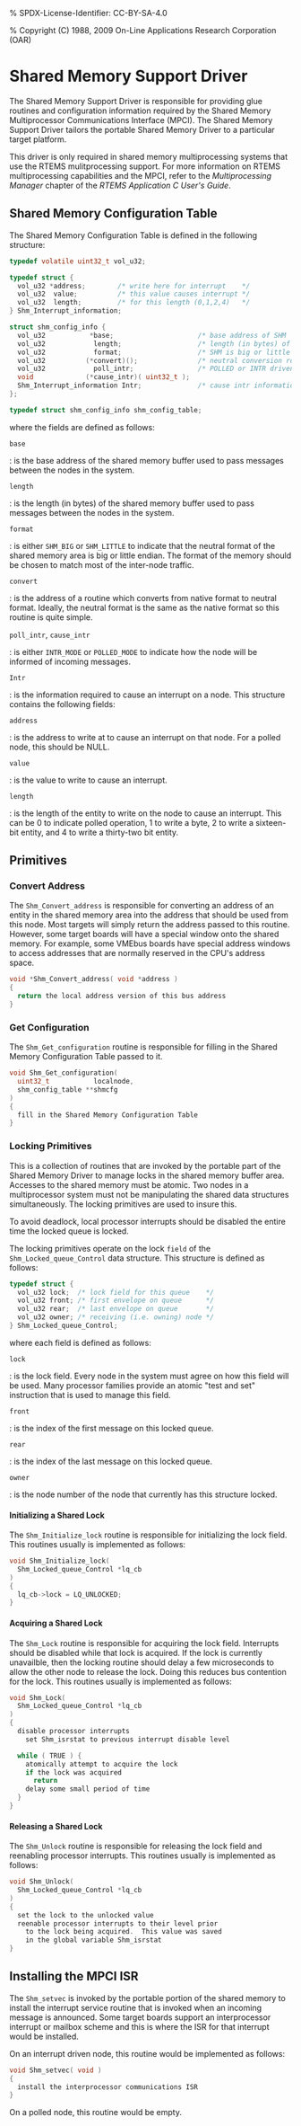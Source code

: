 % SPDX-License-Identifier: CC-BY-SA-4.0

% Copyright (C) 1988, 2009 On-Line Applications Research Corporation (OAR)

# Shared Memory Support Driver

The Shared Memory Support Driver is responsible for providing glue routines and
configuration information required by the Shared Memory Multiprocessor
Communications Interface (MPCI). The Shared Memory Support Driver tailors the
portable Shared Memory Driver to a particular target platform.

This driver is only required in shared memory multiprocessing systems that use
the RTEMS mulitprocessing support. For more information on RTEMS
multiprocessing capabilities and the MPCI, refer to the *Multiprocessing
Manager* chapter of the *RTEMS Application C User's Guide*.

## Shared Memory Configuration Table

The Shared Memory Configuration Table is defined in the following structure:

```c
typedef volatile uint32_t vol_u32;

typedef struct {
  vol_u32 *address;        /* write here for interrupt    */
  vol_u32  value;          /* this value causes interrupt */
  vol_u32  length;         /* for this length (0,1,2,4)   */
} Shm_Interrupt_information;

struct shm_config_info {
  vol_u32           *base;                     /* base address of SHM         */
  vol_u32            length;                   /* length (in bytes) of SHM    */
  vol_u32            format;                   /* SHM is big or little endian */
  vol_u32          (*convert)();               /* neutral conversion routine  */
  vol_u32            poll_intr;                /* POLLED or INTR driven mode  */
  void             (*cause_intr)( uint32_t );
  Shm_Interrupt_information Intr;              /* cause intr information      */
};

typedef struct shm_config_info shm_config_table;
```

where the fields are defined as follows:

`base`

: is the base address of the shared memory buffer used to pass messages
  between the nodes in the system.

`length`

: is the length (in bytes) of the shared memory buffer used to pass messages
  between the nodes in the system.

`format`

: is either `SHM_BIG` or `SHM_LITTLE` to indicate that the neutral format
  of the shared memory area is big or little endian. The format of the
  memory should be chosen to match most of the inter-node traffic.

`convert`

: is the address of a routine which converts from native format to neutral
  format. Ideally, the neutral format is the same as the native format so
  this routine is quite simple.

`poll_intr`, `cause_intr`

: is either `INTR_MODE` or `POLLED_MODE` to indicate how the node will be
  informed of incoming messages.

`Intr`

: is the information required to cause an interrupt on a node. This
  structure contains the following fields:

  `address`

  : is the address to write at to cause an interrupt on that node. For a
    polled node, this should be NULL.

  `value`

  : is the value to write to cause an interrupt.

  `length`

  : is the length of the entity to write on the node to cause an interrupt.
    This can be 0 to indicate polled operation, 1 to write a byte, 2 to
    write a sixteen-bit entity, and 4 to write a thirty-two bit entity.

## Primitives

### Convert Address

The `Shm_Convert_address` is responsible for converting an address of an
entity in the shared memory area into the address that should be used from this
node. Most targets will simply return the address passed to this routine.
However, some target boards will have a special window onto the shared memory.
For example, some VMEbus boards have special address windows to access
addresses that are normally reserved in the CPU's address space.

```c
void *Shm_Convert_address( void *address )
{
  return the local address version of this bus address
}
```

### Get Configuration

The `Shm_Get_configuration` routine is responsible for filling in the Shared
Memory Configuration Table passed to it.

```c
void Shm_Get_configuration(
  uint32_t           localnode,
  shm_config_table **shmcfg
)
{
  fill in the Shared Memory Configuration Table
}
```

### Locking Primitives

This is a collection of routines that are invoked by the portable part of the
Shared Memory Driver to manage locks in the shared memory buffer area.
Accesses to the shared memory must be atomic. Two nodes in a multiprocessor
system must not be manipulating the shared data structures simultaneously. The
locking primitives are used to insure this.

To avoid deadlock, local processor interrupts should be disabled the entire
time the locked queue is locked.

The locking primitives operate on the lock `field` of the
`Shm_Locked_queue_Control` data structure. This structure is defined as
follows:

```c
typedef struct {
  vol_u32 lock;  /* lock field for this queue    */
  vol_u32 front; /* first envelope on queue      */
  vol_u32 rear;  /* last envelope on queue       */
  vol_u32 owner; /* receiving (i.e. owning) node */
} Shm_Locked_queue_Control;
```

where each field is defined as follows:

`lock`

: is the lock field. Every node in the system must agree on how this field
  will be used. Many processor families provide an atomic "test and set"
  instruction that is used to manage this field.

`front`

: is the index of the first message on this locked queue.

`rear`

: is the index of the last message on this locked queue.

`owner`

: is the node number of the node that currently has this structure locked.

#### Initializing a Shared Lock

The `Shm_Initialize_lock` routine is responsible for initializing the lock
field. This routines usually is implemented as follows:

```c
void Shm_Initialize_lock(
  Shm_Locked_queue_Control *lq_cb
)
{
  lq_cb->lock = LQ_UNLOCKED;
}
```

#### Acquiring a Shared Lock

The `Shm_Lock` routine is responsible for acquiring the lock field.
Interrupts should be disabled while that lock is acquired. If the lock is
currently unavailble, then the locking routine should delay a few microseconds
to allow the other node to release the lock. Doing this reduces bus contention
for the lock. This routines usually is implemented as follows:

```c
void Shm_Lock(
  Shm_Locked_queue_Control *lq_cb
)
{
  disable processor interrupts
    set Shm_isrstat to previous interrupt disable level

  while ( TRUE ) {
    atomically attempt to acquire the lock
    if the lock was acquired
      return
    delay some small period of time
  }
}
```

#### Releasing a Shared Lock

The `Shm_Unlock` routine is responsible for releasing the lock field and
reenabling processor interrupts. This routines usually is implemented as
follows:

```c
void Shm_Unlock(
  Shm_Locked_queue_Control *lq_cb
)
{
  set the lock to the unlocked value
  reenable processor interrupts to their level prior
    to the lock being acquired.  This value was saved
    in the global variable Shm_isrstat
}
```

## Installing the MPCI ISR

The `Shm_setvec` is invoked by the portable portion of the shared memory to
install the interrupt service routine that is invoked when an incoming message
is announced. Some target boards support an interprocessor interrupt or
mailbox scheme and this is where the ISR for that interrupt would be installed.

On an interrupt driven node, this routine would be implemented
as follows:

```c
void Shm_setvec( void )
{
  install the interprocessor communications ISR
}
```

On a polled node, this routine would be empty.
